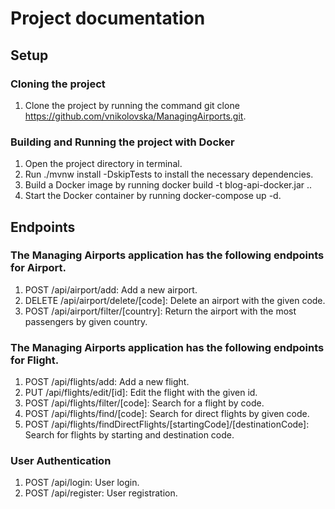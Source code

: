 # Project documentation

## Setup
### Cloning the project
1. Clone the project by running the command git clone https://github.com/vnikolovska/ManagingAirports.git.

### Building and Running the project with Docker
1. Open the project directory in terminal.
2. Run ./mvnw install -DskipTests to install the necessary dependencies.
3. Build a Docker image by running docker build -t blog-api-docker.jar ..
4. Start the Docker container by running docker-compose up -d.
## Endpoints


### The Managing Airports application has the following endpoints for Airport.

1. POST /api/airport/add: Add a new airport.
2. DELETE /api/airport/delete/[code]: Delete an airport with the given code.
3. POST /api/airport/filter/[country]: Return the airport with the most passengers by given country.

### The Managing Airports application has the following endpoints for Flight.

1. POST /api/flights/add: Add a new flight.
2. PUT /api/flights/edit/[id]: Edit the flight with the given id.
3. POST /api/flights/filter/[code]: Search for a flight by code.
4. POST /api/flights/find/[code]: Search for direct flights by given code.
5. POST /api/flights/findDirectFlights/[startingCode]/[destinationCode]: Search for flights by starting and destination code.

### User Authentication
1. POST /api/login: User login.
2. POST /api/register: User registration.